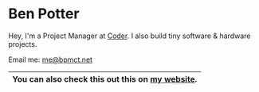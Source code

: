# Ben Potter

Hey, I'm a Project Manager at [Coder](https://coder.com/). I also build tiny software & hardware projects.

Email me: [me@bpmct.net](mailto:me@bpmct.net)

<!-- WEB_EXCLUDE -->

| You can also check this out this on [my website](https://bpmct.net).
| ---

<!-- END_WEB_EXCLUDE -->
